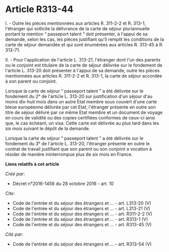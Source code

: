 # Article R313-44

I. - Outre les pièces mentionnées aux articles R. 311-2-2 et R. 313-1, l'étranger qui sollicite la délivrance de la carte de
séjour pluriannuelle portant la mention “ passeport talent ” doit présenter, à l'appui de sa demande, selon les cas, les
pièces justifiant qu'il remplit les conditions de la carte de séjour demandée et qui sont énumérées aux articles R. 313-45 à
R. 313-71. 

II. - Pour l'application de l'article L. 313-21, l'étranger dont l'un des parents ou le conjoint est titulaire de la carte de
séjour délivrée sur le fondement de l'article L. 313-20 doit présenter à l'appui de sa demande, outre les pièces mentionnées
aux articles R. 311-2-2 et R. 313-1, la carte de séjour accordée à son parent ou conjoint. 

Lorsque la carte de séjour “ passeport talent ” a été délivrée sur le fondement du 2° de l'article L. 313-20 sur
justification d'un séjour d'au moins dix-huit mois dans un autre Etat membre sous couvert d'une carte bleue européenne
délivrée par cet Etat, l'étranger présente en outre son titre de séjour délivré par ce même Etat membre et un document de
voyage en cours de validité ou des copies certifiées conformes de ceux-ci ainsi que, le cas échéant, un visa. Cette carte est
délivrée au plus tard dans les six mois suivant le dépôt de la demande. 

Lorsque la carte de séjour “ passeport talent ” a été délivrée sur le fondement du 3° de l'article L. 313-20, l'étranger
présente en outre le contrat de travail justifiant que son parent ou son conjoint a vocation à résider de manière
ininterrompue plus de six mois en France.

**Liens relatifs à cet article**

_Créé par_:

  - Décret n°2016-1456 du 28 octobre 2016 - art. 10

_Cite_:

  - Code de l'entrée et du séjour des étrangers et ... - art. L313-20 (V)
  - Code de l'entrée et du séjour des étrangers et ... - art. L313-21 (V)
  - Code de l'entrée et du séjour des étrangers et ... - art. R311-2-2 (V)
  - Code de l'entrée et du séjour des étrangers et ... - art. R313-1 (V)
  - Code de l'entrée et du séjour des étrangers et ... - art. R313-45 (V)

_Cité par_:

  - Code de l'entrée et du séjour des étrangers et ... - art. R313-54 (V)
